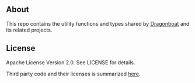 ## About ##
This repo contains the utility functions and types shared by [Dragonboat](https://github.com/lni/dragonboat) and its related projects. 

## License ##
Apache License Version 2.0. See LICENSE for details.

Third party code and their licenses is summarized [here](COPYRIGHT).
